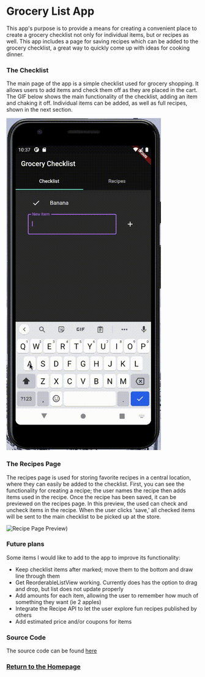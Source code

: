 # Grocery List App

This app's purpose is to provide a means for creating a convenient place to create a grocery checklist not only for individual items, but or recipes as well. This app includes a page for saving recipes which can be added to the grocery checklist, a great way to quickly come up with ideas for cooking dinner. 

### The Checklist

The main page of the app is a simple checklist used for grocery shopping. It allows users to add items and check them off as they are placed in the cart. The GIF below shows the main functionality of the checklist, adding an item and chaking it off. Individual items can be added, as well as full recipes, shown in the next section.

![Checklist Preview](images/ChecklistPreview.gif)


### The Recipes Page

The recipes page is used for storing favorite recipes in a central location, where they can easily be added to the checklist. First, you can see the functionality for creating a recipe; the user names the recipe then adds items used in the recipe. Once the recipe has been saved, it can be previewed on the recipes page. In this preview, the used can check and uncheck items in the recipe. When the user clicks 'save,' all checked items will be sent to the main checklist to be picked up at the store.

![Recipe Page Preview](images/RecipePreview.gif))


### Future plans

Some items I would like to add to the app to improve its functionality:

 - Keep checklist items after marked; move them to the bottom and draw line through them
 - Get ReorderableListView working. Currently does has the option to drag and drop, but list does not update properly
 - Add amounts for each item, allowing the user to remember how much of something they want (ie 2 apples)
 - Integrate the Recipe API to let the user explore fun recipes published by others
 - Add estimated price and/or coupons for items

### Source Code
The source code can be found [here](https://github.com/mitchbr/mitchbr/tree/master/Grocery%20List%20App)

### [Return to the Homepage](index.md)
